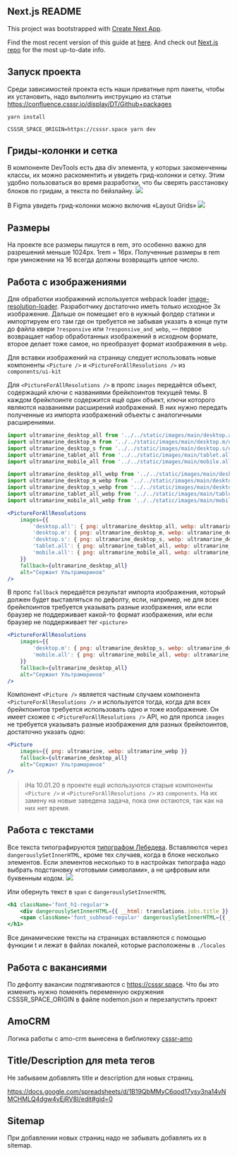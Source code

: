 ## Next.js README

This project was bootstrapped with [Create Next App](https://github.com/segmentio/create-next-app).

Find the most recent version of this guide at [here](https://github.com/segmentio/create-next-app/blob/master/lib/templates/default/README.md). And check out [Next.js repo](https://github.com/zeit/next.js) for the most up-to-date info.


## Запуск проекта

Среди зависимостей проекта есть наши приватные npm пакеты, чтобы их установить, надо выполнить инструкцию из статьи https://confluence.csssr.io/display/DT/Github+packages

`yarn install`

`CSSSR_SPACE_ORIGIN=https://csssr.space yarn dev`


## Гриды-колонки и сетка
В компоненте DevTools есть два div элемента, у которых закоменченны классы,
их можно раскоментить и увидеть грид-колонки и сетку. Этим удобно пользоваться во время разработки, что бы сверять расстановку блоков по гридам, а текста по бейзлайну.
![](https://s.csssr.ru/U31J879TR/20200110163125.jpg)

В Figma увидеть грид-колонки можно включив «Layout Grids»
![](https://s.csssr.ru/U31J879TR/20200110162841.jpg)


## Размеры

На проекте все размеры пишутся в rem, это особенно важно для разрешений меньше 1024px. 1rem = 16px. Полученные размеры в rem при умножении на 16 всегда должны возвращать целое число.

## Работа с изображениями

Для обработки изображений используется webpack loader [image-resolution-loader](https://github.com/ArtyomResh/image-resolution-loader). Разработчику достаточно иметь только исходное 3x изображение. Дальше он помещает его в нужный фолдер статики и импортируем его там где он требуется не забывая указать в конце пути до файла квери `?responsive` или `?responsive_and_webp`, — первое возвращает набор обработанных изображений в исходном формате, второе делает тоже самое, но преобразует формат изображения в `webp`.

Для вставки изображений на страницу следует использовать новые компоненты `<Picture />` и `<PictureForAllResolutions />` из `components/ui-kit`

Для `<PictureForAllResolutions />` в пропс `images` передаётся объект, содержащий ключи с названиями брейкпоинтов текущей темы. В каждом брейкпоинте содержится ещё один объект, ключи которого являются названиями расширений изображений. В них нужно передать полученные из импорта изображений объекты с аналогичными расширениями.

```jsx
import ultramarine_desktop_all from '../../static/images/main/desktop.all/ultramarine.png?responsive'
import ultramarine_desktop_m from '../../static/images/main/desktop.m/ultramarine.png?responsive'
import ultramarine_desktop_s from '../../static/images/main/desktop.s/ultramarine.png?responsive'
import ultramarine_tablet_all from '../../static/images/main/tablet.all/ultramarine.png?responsive'
import ultramarine_mobile_all from '../../static/images/main/mobile.all/ultramarine.png?responsive'

import ultramarine_desktop_all_webp from '../../static/images/main/desktop.all/ultramarine.png?responsive_and_webp'
import ultramarine_desktop_m_webp from '../../static/images/main/desktop.m/ultramarine.png?responsive_and_webp'
import ultramarine_desktop_s_webp from '../../static/images/main/desktop.s/ultramarine.png?responsive_and_webp'
import ultramarine_tablet_all_webp from '../../static/images/main/tablet.all/ultramarine.png?responsive_and_webp'
import ultramarine_mobile_all_webp from '../../static/images/main/mobile.all/ultramarine.png?responsive_and_webp'

<PictureForAllResolutions
    images={{
        'desktop.all': { png: ultramarine_desktop_all, webp: ultramarine_desktop_all_webp },
        'desktop.m': { png: ultramarine_desktop_m, webp: ultramarine_desktop_m_webp },
        'desktop.s': { png: ultramarine_desktop_s, webp: ultramarine_desktop_s_webp },
        'tablet.all': { png: ultramarine_tablet_all, webp: ultramarine_tablet_all_webp },
        'mobile.all': { png: ultramarine_mobile_all, webp: ultramarine_mobile_all_webp },
    }}
    fallback={ultramarine_desktop_all}
    alt="Сержант Ультрамаринов"
/>
```

В пропс `fallback` передаётся результат импорта изображения, который должен будет выставляться по дефолту, если, например, не для всех брейкпоинтов требуется указывать разные изображения, или если браузер не поддерживает какой-то формат изображения, или если браузер не поддерживает тег `<picture>`

```jsx
<PictureForAllResolutions
    images={{
        'desktop.m': { png: ultramarine_desktop_s, webp: ultramarine_desktop_s_webp },
        'mobile.all': { png: ultramarine_mobile_all, webp: ultramarine_mobile_all_webp },
    }}
    fallback={ultramarine_desktop_all}
    alt="Сержант Ультрамаринов"
/>
```

Компонент `<Picture />` является частным случаем компонента `<PictureForAllResolutions />` и используется тогда, когда для всех брейкпоинтов требуется использовать одно и тоже изображение. Он имеет схожее с `<PictureForAllResolutions />` API, но для пропса `images` не требуется указывать разные изображения для разных брейкпоинтов, достаточно указать одно:

```jsx
<Picture
    images={{ png: ultramarine, webp: ultramarine_webp }}
    fallback={ultramarine_desktop_all}
    alt="Сержант Ультрамаринов"
/>
```

> ℹ️На 10.01.20 в проекте ещё используются старые компоненты `<Picture />` и `<PictureForAllResolutions />` из `components`. На их замену на новые заведена задача, пока они остаются, так как на них нет время.


## Работа с текстами

Все текста типографируются [типографом Лебедева](https://www.artlebedev.ru/typograf/). Вставляются через `dangerouslySetInnerHTML`, кроме тех случаев, когда в блоке несколько элементов. Если элементов несколько то в настройках типографа надо выбрать подстановку «готовыми символами», а не цифровым или буквенным кодом.
![](https://s.csssr.ru/U31J879TR/20190409044640.jpg)

Или обернуть текст в `span` c `dangerouslySetInnerHTML`
```jsx
<h1 className='font_h1-regular'>
    <div dangerouslySetInnerHTML={{ __html: translations.jobs.title }} />
    <span className='font_subhead-regular' dangerouslySetInnerHTML={{ __html: translations.jobs.subTitle }} />
</h1>
```

Все динамические тексты на страницах вставляются с помощью функции t и лежат в файлах локалей, которые расположены в `./locales`

## Работа с вакансиями

По дефолту вакансии подтягиваются с https://csssr.space. Что бы это изменить нужно поменять переменную окружения CSSSR_SPACE_ORIGIN в файле nodemon.json и перезапустить проект

## AmoCRM

Логика работы с amo-crm вынесена в библиотеку [csssr-amo](https://github.com/csssr-dreamteam/csssr-amo)

## Title/Description для meta тегов

Не забываем добавлять title и description для новых страниц.

https://docs.google.com/spreadsheets/d/1B19QbMMyC6qod17ysy3na14vNMCHMLQ4dgw4vEjRV8I/edit#gid=0

## Sitemap

При добавлении новых страниц надо не забывать добавлять их в sitemap.

